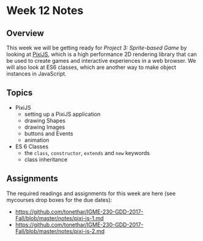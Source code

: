 # Week 12 Notes

## Overview
This week we will be getting ready for *Project 3: Sprite-based Game* by looking at [PixiJS](http://www.pixijs.com), which is a high performance 2D rendering library that can be used to create games and interactive experiences in a web browser. 
We will also look at ES6 classes, which are another way to make object instances in JavaScript.

## Topics
- PixiJS
    - setting up a PixiJS application
    - drawing Shapes
    - drawing Images
    - buttons and Events
    - animation
- ES 6 Classes
     - the `class`, `constructor`, `extends` and `new` keywords
     - class inheritance


## Assignments
The required readings and assignments for this week are here (see mycourses drop boxes for the due dates):

- https://github.com/tonethar/IGME-230-GDD-2017-Fall/blob/master/notes/pixi-js-1.md
- https://github.com/tonethar/IGME-230-GDD-2017-Fall/blob/master/notes/pixi-js-2.md
